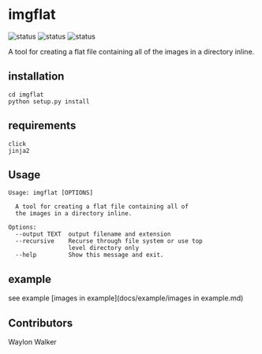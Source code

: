 # imgflat

![status](https://img.shields.io/badge/testcoverage-none-red.svg)
![status](https://img.shields.io/badge/docs-none-red.svg)
![status](https://img.shields.io/badge/pypi-not--released-red.svg)


A tool for creating a flat file containing all of the images in a directory inline.

## installation

```
cd imgflat
python setup.py install
```

## requirements

    click
    jinja2


## Usage

    Usage: imgflat [OPTIONS]

      A tool for creating a flat file containing all of
      the images in a directory inline.

    Options:
      --output TEXT  output filename and extension
      --recursive    Recurse through file system or use top
                     level directory only
      --help         Show this message and exit.

## example
see example [images in example](docs/example/images in example.md)

## Contributors

Waylon Walker

